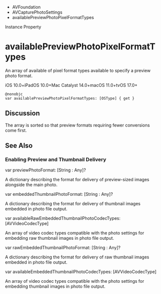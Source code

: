 

- AVFoundation
- AVCapturePhotoSettings
-  availablePreviewPhotoPixelFormatTypes 

Instance Property

# availablePreviewPhotoPixelFormatTypes

An array of available of pixel format types available to specify a preview photo format.

iOS 10.0+iPadOS 10.0+Mac Catalyst 14.0+macOS 11.0+tvOS 17.0+

``` source
@nonobjc
var availablePreviewPhotoPixelFormatTypes: [OSType] { get }
```

## Discussion

The array is sorted so that preview formats requiring fewer conversions come first.

## See Also

### Enabling Preview and Thumbnail Delivery

var previewPhotoFormat: [String : Any]?

A dictionary describing the format for delivery of preview-sized images alongside the main photo.

var embeddedThumbnailPhotoFormat: [String : Any]?

A dictionary describing the format for delivery of thumbnail images embedded in photo file output.

var availableRawEmbeddedThumbnailPhotoCodecTypes: [AVVideoCodecType]

An array of video codec types compatible with the photo settings for embedding raw thumbnail images in photo file output.

var rawEmbeddedThumbnailPhotoFormat: [String : Any]?

A dictionary describing the format for delivery of raw thumbnail images embedded in photo file output.

var availableEmbeddedThumbnailPhotoCodecTypes: [AVVideoCodecType]

An array of video codec types compatible with the photo settings for embedding thumbnail images in photo file output.


